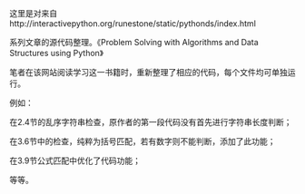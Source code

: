 这里是对来自http://interactivepython.org/runestone/static/pythonds/index.html

系列文章的源代码整理。《Problem Solving with Algorithms and Data Structures using Python》



笔者在该网站阅读学习这一书籍时，重新整理了相应的代码，每个文件均可单独运行。

例如：

在2.4节的乱序字符串检查，原作者的第一段代码没有首先进行字符串长度判断；

在3.6节中的检查，纯粹为括号匹配，若有数字则不能判断，添加了此功能；

在3.9节公式匹配中优化了代码功能；

等等。



